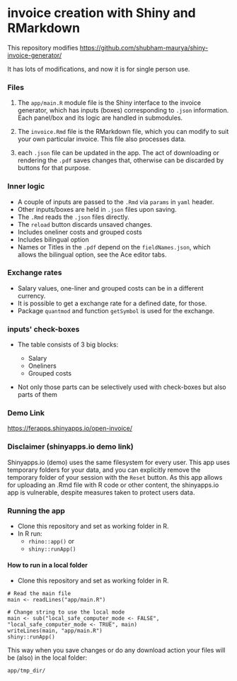 # invoice creation with Shiny and RMarkdown

This repository modifies https://github.com/shubham-maurya/shiny-invoice-generator/

It has lots of modifications, and now it is for single person use.

### Files

1. The `app/main.R` module file is the Shiny interface to the invoice generator, which has inputs (boxes) corresponding to
   `.json` information. Each panel/box and its logic are handled in submodules.

2. The `invoice.Rmd` file is the RMarkdown file, which you can modify to suit your own particular invoice. This file also
   processes data.

3. each `.json` file can be updated in the app. The act of downloading or rendering the `.pdf` saves changes that, otherwise
   can be discarded by buttons for that purpose.

### Inner logic

- A couple of inputs are passed to the `.Rmd` via `params` in `yaml` header.
- Other inputs/boxes are held in `.json` files upon saving.
- The `.Rmd` reads the `.json` files directly.
- The `reload` button discards unsaved changes.
- Includes oneliner costs and grouped costs
- Includes bilingual option
- Names or Titles in the `.pdf` depend on the `fieldNames.json`, which allows the bilingual option, see the Ace editor tabs.

### Exchange rates

- Salary values, one-liner and grouped costs can be in a different currency.
- It is possible to get a exchange rate for a defined date, for those.
- Package `quantmod` and function `getSymbol` is used for the exchange.

### inputs' check-boxes

- The table consists of 3 big blocks:

  - Salary
  - Oneliners
  - Grouped costs

- Not only those parts can be selectively used with check-boxes but also
  parts of them

### Demo Link

https://ferapps.shinyapps.io/open-invoice/

### Disclaimer (shinyapps.io demo link)

Shinyapps.io (demo) uses the same filesystem for every user. This app uses temporary folders for your data,
and you can explicitly remove the temporary folder of your session with the `Reset` button.
As this app allows for uploading an .Rmd file with R code or other content, the shinyapps.io app is vulnerable, despite
measures taken to protect users data.

### Running the app

- Clone this repository and set as working folder in R.
- In R run:
  - `rhino::app()` or
  - `shiny::runApp()`

#### How to run in a local folder

- Clone this repository and set as working folder in R.

```
# Read the main file
main <- readLines("app/main.R")

# Change string to use the local mode
main <- sub("local_safe_computer_mode <- FALSE", "local_safe_computer_mode <- TRUE", main)
writeLines(main, "app/main.R")
shiny::runApp()
```

This way when you save changes or do any download action your files will be (also) in the local folder:

```
app/tmp_dir/
```
